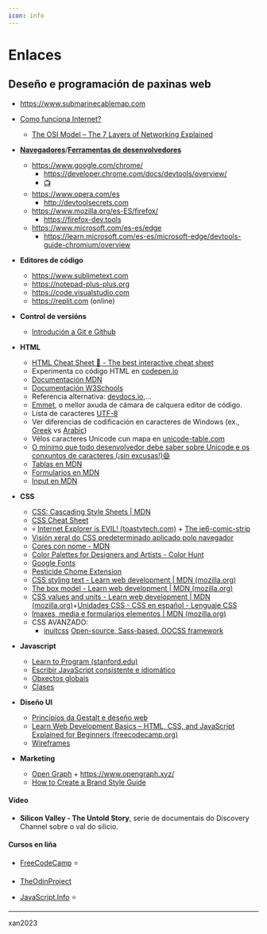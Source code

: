 ```yaml
---
icon: info
---
```


# Enlaces

## Deseño e programación de paxinas web

- https://www.submarinecablemap.com
- [Como funciona Internet?](https://developer.mozilla.org/en-US/docs/Learn/Common_questions/How_does_the_Internet_work)
  - [The OSI Model – The 7 Layers of Networking Explained](https://www.freecodecamp.org/news/osi-model-networking-layers-explained-in-plain-english/)

- **[Navegadores](https://www.mozilla.org/es-ES/firefox/browsers/browser-history/)**/**[Ferramentas de desenvolvedores](https://developer.mozilla.org/en-US/docs/Learn/Common_questions/What_are_browser_developer_tools)**
  - https://www.google.com/chrome/
    - https://developer.chrome.com/docs/devtools/overview/
    - [:tv:](https://www.youtube.com/watch?v=VYyQv0CSZOE&t=318s)
  - https://www.opera.com/es
    - http://devtoolsecrets.com
  - https://www.mozilla.org/es-ES/firefox/
    - https://firefox-dev.tools
  - https://www.microsoft.com/es-es/edge
    - https://learn.microsoft.com/es-es/microsoft-edge/devtools-guide-chromium/overview

- **Editores de código**
  - https://www.sublimetext.com
  - https://notepad-plus-plus.org
  - https://code.visualstudio.com
  - https://replit.com (online)

- **Control de versións**
  - [Introdución a Git e Github](https://git.bobby.sh/)
  
- **HTML**
  - [HTML Cheat Sheet 📃 - The best interactive cheat sheet](https://htmlcheatsheet.com/)
  - Experimenta co código HTML en [codepen.io](https://codepen.io/)
  - [Documentación MDN](https://www.w3schools.com/html/html_elements.asp)
  - [Documentación  W3Schools](https://www.w3schools.com/html/html_elements.asp)
  - Referencia alternativa: [devdocs.io](https://devdocs.io/),...
  - [Emmet](https://docs.emmet.io/cheat-sheet/), o mellor axuda de cámara de calquera editor de código.
  - Lista de caracteres [UTF-8](https://www.fileformat.info/info/charset/UTF-8/list.htm)
  - Ver diferencias de codificación en caracteres de Windows (ex., [Greek](https://msdn.microsoft.com/en-us/library/cc195055.aspx) vs [Arabic](https://msdn.microsoft.com/en-gb/library/cc195058.aspx))
  - Vélos caracteres Unicode cun mapa en [unicode-table.com](https://unicode-table.com/en/)
  - [O mínimo que todo desenvolvedor debe saber sobre Unicode e os conxuntos de caracteres (¡sin excusas!):smile:](https://www.joelonsoftware.com/2003/10/08/the-absolute-minimum-every-software-developer-absolutely-positively-must-know-about-unicode-and-character-sets-no-excuses/)
  - [Tablas en MDN](https://developer.mozilla.org/en-US/docs/Web/HTML/Element/table)
  - [Formularios en MDN](https://developer.mozilla.org/en-US/docs/Web/HTML/Element/form)
  - [Input en MDN](https://developer.mozilla.org/en-US/docs/Web/HTML/Element/input)
    <!--  - [Publica o teu sitio usando Github Pages](https://pages.github.com/) -->

- **CSS**
  - [CSS: Cascading Style Sheets | MDN](https://developer.mozilla.org/en-US/docs/Web/CSS)
  - [CSS Cheat Sheet](https://htmlcheatsheet.com/css/)
  - :skull: [Internet Explorer is EVIL! (toastytech.com)](http://toastytech.com/evil/index.html) + [The ie6-comic-strip](https://cloud.netlifyusercontent.com/assets/344dbf88-fdf9-42bb-adb4-46f01eedd629/dad7b1cb-2490-48a1-9959-3040a7e0cf27/ie6-comic-strip.jpg)
  - [Visión xeral do CSS predeterminado aplicado polo navegador](https://www.w3schools.com/cssref/css_default_values.php)
  - [Cores con nome - MDN](https://developer.mozilla.org/en-US/docs/Web/CSS/color_value)
  - [Color Palettes for Designers and Artists - Color Hunt](https://colorhunt.co/)
  - [Google Fonts](https://fonts.google.com/)
  - [Pesticide Chome Extension](https://chrome.google.com/webstore/detail/pesticide-for-chrome-with/neonnmencpneifkhlmhmfhfiklgjmloi)
  - [CSS styling text - Learn web development | MDN (mozilla.org)](https://developer.mozilla.org/en-US/docs/Learn/CSS/Styling_text)
  - [The box model - Learn web development | MDN (mozilla.org)](https://developer.mozilla.org/en-US/docs/Learn/CSS/Building_blocks/The_box_model)
  - [CSS values and units - Learn web development | MDN (mozilla.org)](https://developer.mozilla.org/en-US/docs/Learn/CSS/Building_blocks/Values_and_units)+[Unidades CSS - CSS en español - Lenguaje CSS](https://lenguajecss.com/css/modelo-de-cajas/unidades-css/)
  - [Imaxes, media e formularios elementos   | MDN (mozilla.org)](https://developer.mozilla.org/en-US/docs/Learn/CSS/Building_blocks/Images_media_form_elements)
  - CSS AVANZADO:
    -  [inuitcss](http://www.inuitcss.com/) [Open-source, Sass-based, OOCSS framework](https://github.com/inuitcss/inuitcss)

- **Javascript**
  - [Learn to Program (stanford.edu)](http://stanford.edu/~cpiech/karel/learn.html)
  - [Escribir JavaScript consistente e idiomático](https://github.com/rwaldron/idiomatic.js/tree/master/translations/es_ES)
  - [Obxectos globais](https://developer.mozilla.org/es/docs/Web/JavaScript/Reference/Global_Objects)
  - [Clases](https://developer.mozilla.org/en-US/docs/Web/JavaScript/Reference/Classes)




- **Diseño UI**
  - [Principios da Gestalt e deseño web](https://www.smashingmagazine.com/2019/04/spaces-web-design-gestalt-principles/)
  - [Learn Web Development Basics – HTML, CSS, and JavaScript Explained for Beginners (freecodecamp.org)](https://www.freecodecamp.org/news/html-css-and-javascript-explained-for-beginners/)
  - [Wireframes](https://looka.com/blog/wireframe-examples/)

- **Marketing**
  - [Open Graph](https://www.ionos.es/digitalguide/online-marketing/redes-sociales/open-graph/) + https://www.opengraph.xyz/
  - [How to Create a Brand Style Guide](https://offers.hubspot.com/create-brand-style-guide?hubs_signup-url=www.hubspot.com%2Fresources%2Fkit&hubs_signup-cta=directories__link&hubs_post=blog.hubspot.com%25252Fcustomers%25252Fdesign-updates-in-browser-guide&hubs_post-cta=blog-nav-card--media-card#)

#### Vídeo

-   **Silicon Valley - The Untold Story**, serie de documentais do Discovery Channel sobre o val do silicio.

#### Cursos en liña

- [FreeCodeCamp](https://www.freecodecamp.org/learn/javascript-algorithms-and-data-structures/) :star:

- [TheOdinProject](https://www.theodinproject.com/paths/full-stack-javascript)
	
- [JavaScript.Info](https://javascript.info/) :star:
	

---

xan2023